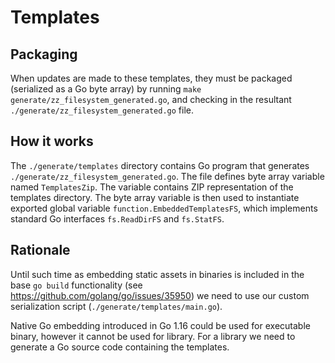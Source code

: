 # Templates

## Packaging

When updates are made to these templates, they must be packaged (serialized as a Go byte array)
by running `make generate/zz_filesystem_generated.go`, and checking in the resultant `./generate/zz_filesystem_generated.go` file.

## How it works

The `./generate/templates` directory contains Go program that generates `./generate/zz_filesystem_generated.go`.
The file defines byte array variable named `TemplatesZip`.
The variable contains ZIP representation of the templates directory.
The byte array variable is then used to instantiate exported global variable `function.EmbeddedTemplatesFS`,
which implements standard Go interfaces `fs.ReadDirFS` and `fs.StatFS`.

## Rationale

Until such time as embedding static assets in binaries is included in the
base `go build` functionality (see https://github.com/golang/go/issues/35950)
we need to use our custom serialization script (`./generate/templates/main.go`).

Native Go embedding introduced in Go 1.16 could be used for executable binary,
however it cannot be used for library.
For a library we need to generate a Go source code containing the templates.
